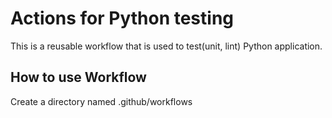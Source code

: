 # Actions for Python testing
This is a reusable workflow that is used to test(unit, lint) Python application.

## How to use Workflow
Create a directory named .github/workflows
